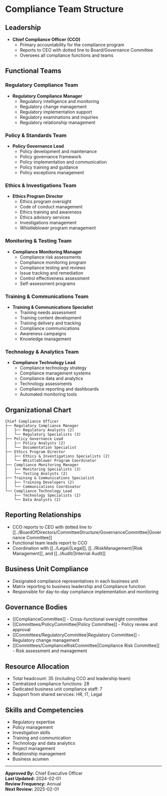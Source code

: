 # Compliance Team Structure

## Leadership
- **Chief Compliance Officer (CCO)**
  - Primary accountability for the compliance program
  - Reports to CEO with dotted line to Board/Governance Committee
  - Oversees all compliance functions and teams

## Functional Teams

### Regulatory Compliance Team
- **Regulatory Compliance Manager**
  - Regulatory intelligence and monitoring
  - Regulatory change management
  - Regulatory implementation support
  - Regulatory examinations and inquiries
  - Regulatory relationship management

### Policy & Standards Team
- **Policy Governance Lead**
  - Policy development and maintenance
  - Policy governance framework
  - Policy implementation and communication
  - Policy training and guidance
  - Policy exceptions management

### Ethics & Investigations Team
- **Ethics Program Director**
  - Ethics program oversight
  - Code of conduct management
  - Ethics training and awareness
  - Ethics advisory services
  - Investigations management
  - Whistleblower program management

### Monitoring & Testing Team
- **Compliance Monitoring Manager**
  - Compliance risk assessments
  - Compliance monitoring program
  - Compliance testing and reviews
  - Issue tracking and remediation
  - Control effectiveness assessment
  - Self-assessment programs

### Training & Communications Team
- **Training & Communications Specialist**
  - Training needs assessment
  - Training content development
  - Training delivery and tracking
  - Compliance communications
  - Awareness campaigns
  - Knowledge management

### Technology & Analytics Team
- **Compliance Technology Lead**
  - Compliance technology strategy
  - Compliance management systems
  - Compliance data and analytics
  - Technology assessments
  - Compliance reporting and dashboards
  - Automated monitoring tools

## Organizational Chart
```
Chief Compliance Officer
├── Regulatory Compliance Manager
│   ├── Regulatory Analysts (2)
│   └── Regulatory Specialists (3)
├── Policy Governance Lead
│   ├── Policy Analysts (2)
│   └── Documentation Specialist
├── Ethics Program Director
│   ├── Ethics & Investigations Specialists (2)
│   └── Whistleblower Program Coordinator
├── Compliance Monitoring Manager
│   ├── Monitoring Specialists (3)
│   └── Testing Analysts (2)
├── Training & Communications Specialist
│   ├── Training Developers (2)
│   └── Communications Coordinator
└── Compliance Technology Lead
    ├── Technology Specialists (2)
    └── Data Analysts (2)
```

## Reporting Relationships
- CCO reports to CEO with dotted line to [[../BoardOfDirectors/CommitteeStructure/GovernanceCommittee|Governance Committee]]
- Functional team leads report to CCO
- Coordination with [[../Legal/|Legal]], [[../RiskManagement/|Risk Management]], and [[../Audit/|Internal Audit]]

## Business Unit Compliance
- Designated compliance representatives in each business unit
- Matrix reporting to business leadership and Compliance function
- Responsible for day-to-day compliance implementation and monitoring

## Governance Bodies
- [[ComplianceCommittee]] - Cross-functional oversight committee
- [[Committees/PolicyCommittee|Policy Committee]] - Policy review and approval
- [[Committees/RegulatoryCommittee|Regulatory Committee]] - Regulatory change management
- [[Committees/ComplianceRiskCommittee|Compliance Risk Committee]] - Risk assessment and management

## Resource Allocation
- Total headcount: 35 (including CCO and leadership team)
- Centralized compliance functions: 28
- Dedicated business unit compliance staff: 7
- Support from shared services: HR, IT, Legal

## Skills and Competencies
- Regulatory expertise
- Policy management
- Investigation skills
- Training and communication
- Technology and data analytics
- Project management
- Relationship management
- Business acumen

---
**Approved By:** Chief Executive Officer  
**Last Updated:** 2024-02-01  
**Review Frequency:** Annual  
**Next Review:** 2025-02-01 
